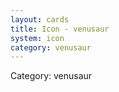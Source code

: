 ```yaml
---
layout: cards
title: Icon - venusaur
system: icon
category: venusaur
---
```

<div class="alert alert-secondary mb-4"><span class="i18n innerHTML-category">Category: </span><span class="i18n innerHTML-cat-venusaur">venusaur</span></div>
